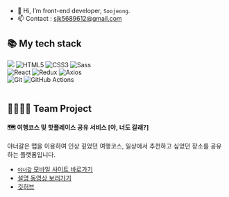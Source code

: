 - 👋 Hi, I’m front-end developer, `Soojeong`.
- 📫 Contact : sjk5689612@gmail.com

## 📚 My tech stack 
<div display=flex>
<img src="https://img.shields.io/badge/javascript-F7DF1E?style=for-the-badge&logo=javascript&logoColor=black">
<img alt="HTML5" src ="https://img.shields.io/badge/HTML5-E34F26.svg?&style=for-the-badge&logo=HTML5&logoColor=white"/>
<img alt="CSS3" src ="https://img.shields.io/badge/CSS3-1572B6.svg?&style=for-the-badge&logo=CSS3&logoColor=white"/>
<img alt="Sass" src ="https://img.shields.io/badge/Sass-CC6699.svg?&style=for-the-badge&logo=Sass&logoColor=white"/>
</div>
<div display=flex>
<img alt="React" src ="https://img.shields.io/badge/React-61DAFB.svg?&style=for-the-badge&logo=React&logoColor=black"/>
<img alt="Redux" src ="https://img.shields.io/badge/Redux-764ABC.svg?&style=for-the-badge&logo=Redux&logoColor=black"/>
<img alt="Axios" src ="https://img.shields.io/badge/Axios-6F02B5.svg?&style=for-the-badge&logo=Axios&logoColor=white"/>
</div>
<div display=flex>
<img alt="Git" src ="https://img.shields.io/badge/Git-F05032.svg?&style=for-the-badge&logo=Git&logoColor=white"/>
<img alt="GitHub Actions" src ="https://img.shields.io/badge/GitHub Actions-2088FF.svg?&style=for-the-badge&logo=GitHub Actions&logoColor=white"/>
</div>
<br/>
<!---
soojeongkimkr/soojeongkimkr is a ✨ special ✨ repository because its `README.md` (this file) appears on your GitHub profile.
You can click the Preview link to take a look at your changes.
--->

## 👫🧑‍🤝‍🧑 Team Project
<div display=flex>

#### 🗺 여행코스 및 핫플레이스 공유 서비스 [야, 너도 갈래?]
야너갈은 맵을 이용하여 인상 깊었던 여행코스, 일상에서 추천하고 싶었던 장소를 공유하는 플랫폼입니다.
* [`야너갈` 모바일 사이트 바로가기](http://www.yaneogal)<br/>
* [설명 동영상 보러가기](http://www.yaneogal)<br/>
* [깃허브](https://github.com/hanghae99-final-6/FE/blob/master/README.md)<br/>

</div>
